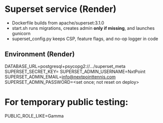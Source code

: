 ﻿# Superset service (Render)

- Dockerfile builds from apache/superset:3.1.0
- start.sh runs migrations, creates admin **only if missing**, and launches gunicorn
- superset_config.py keeps CSP, feature flags, and no-op logger in code

## Environment (Render)
DATABASE_URL=postgresql+psycopg2://.../superset_meta
SUPERSET_SECRET_KEY=<long random>
SUPERSET_ADMIN_USERNAME=NxtPoint
SUPERSET_ADMIN_EMAIL=info@nextpointtennis.com
SUPERSET_ADMIN_PASSWORD=<set once; not reset on deploy>
# For temporary public testing:
PUBLIC_ROLE_LIKE=Gamma
